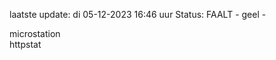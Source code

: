 laatste update: 
di 05-12-2023 16:46   uur 
Status: FAALT - geel - 
<div class="service Y">microstation</div><div class="service G">httpstat</div>